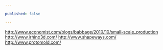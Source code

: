 ```yaml
---

published: false

---
```


http://www.economist.com/blogs/babbage/2010/10/small-scale_production
http://www.irhino3d.com/
http://www.shapeways.com/
http://www.protomold.com/